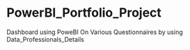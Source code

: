 # PowerBI_Portfolio_Project
Dashboard using PoweBI On Various Questionnaires by using Data_Professionals_Details  
